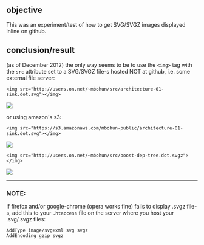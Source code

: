 ## objective
This was an experiment/test of how to get SVG/SVGZ images displayed inline on github.

## conclusion/result
(as of December 2012) the only way seems to be to use the `<img>` tag with the `src` attribute set to a SVG/SVGZ file-s hosted NOT at github, i.e. some external file server:
```
<img src="http://users.on.net/~mbohun/src/architecture-01-sink.dot.svg"></img>
```
<img src="http://users.on.net/~mbohun/src/architecture-01-sink.dot.svg"></img>

or using amazon's s3:
```
<img src="https://s3.amazonaws.com/mbohun-public/architecture-01-sink.dot.svg"></img>
```
<img src="https://s3.amazonaws.com/mbohun-public/architecture-01-sink.dot.svg"></img>

```
<img src="http://users.on.net/~mbohun/src/boost-dep-tree.dot.svgz"></img>
```
<img src="http://users.on.net/~mbohun/src/boost-dep-tree.dot.svgz"></img>

---
### NOTE:
If firefox and/or google-chrome (opera works fine) fails to display .svgz file-s, add this to your `.htaccess` file on the server where you host your .svg/.svgz files:
```
AddType image/svg+xml svg svgz
AddEncoding gzip svgz
```

